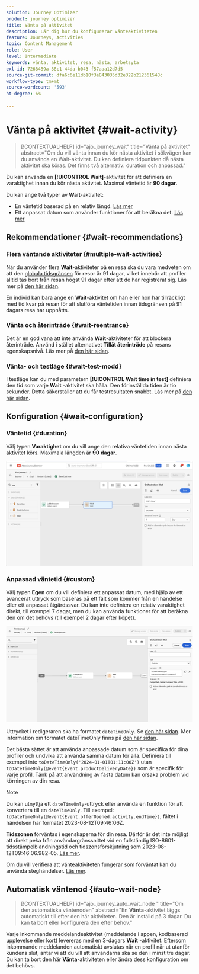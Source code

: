 ```yaml
---
solution: Journey Optimizer
product: journey optimizer
title: Vänta på aktivitet
description: Lär dig hur du konfigurerar vänteaktiviteten
feature: Journeys, Activities
topic: Content Management
role: User
level: Intermediate
keywords: vänta, aktivitet, resa, nästa, arbetsyta
exl-id: 7268489a-38c1-44da-b043-f57aaa12d7d5
source-git-commit: dfa6c6e11db10f3e843035d32e322b212361548c
workflow-type: tm+mt
source-wordcount: '593'
ht-degree: 6%

---
```


# Vänta på aktivitet {#wait-activity}

>[!CONTEXTUALHELP]
>id="ajo_journey_wait"
>title="Vänta på aktivitet"
>abstract="Om du vill vänta innan du kör nästa aktivitet i sökvägen kan du använda en Wait-aktivitet. Du kan definiera tidpunkten då nästa aktivitet ska köras. Det finns två alternativ: duration och anpassad."

Du kan använda en **[!UICONTROL Wait]**-aktivitet för att definiera en varaktighet innan du kör nästa aktivitet.  Maximal väntetid är **90 dagar**.

Du kan ange två typer av **Wait**-aktivitet:

* En väntetid baserad på en relativ längd. [Läs mer](#duration)
* Ett anpassat datum som använder funktioner för att beräkna det. [Läs mer](#custom)

<!--
* [Email send time optimization](#email_send_time_optimization)
* [Fixed date](#fixed_date) 
-->

## Rekommendationer {#wait-recommendations}

### Flera väntande aktiviteter {#multiple-wait-activities}

När du använder flera **Wait**-aktiviteter på en resa ska du vara medveten om att den [globala tidsgränsen](journey-properties.md#global_timeout) för resor är 91 dagar, vilket innebär att profiler alltid tas bort från resan högst 91 dagar efter att de har registrerat sig. Läs mer på [den här sidan](journey-properties.md#global_timeout).

En individ kan bara ange en **Wait**-aktivitet om han eller hon har tillräckligt med tid kvar på resan för att slutföra väntetiden innan tidsgränsen på 91 dagars resa har uppnåtts.

### Vänta och återinträde {#wait-reentrance}

Det är en god vana att inte använda **Wait**-aktiviteter för att blockera återinträde. Använd i stället alternativet **Tillåt återinträde** på resans egenskapsnivå. Läs mer på [den här sidan](../building-journeys/journey-properties.md#entrance).

### Vänta- och testläge {#wait-test-modd}

I testläge kan du med parametern **[!UICONTROL Wait time in test]** definiera den tid som varje **Wait** -aktivitet ska hålla. Den förinställda tiden är tio sekunder. Detta säkerställer att du får testresultaten snabbt. Läs mer på [den här sidan](../building-journeys/testing-the-journey.md).

## Konfiguration {#wait-configuration}

### Väntetid {#duration}

Välj typen **Varaktighet** om du vill ange den relativa väntetiden innan nästa aktivitet körs. Maximala längden är **90 dagar**.

![Definiera väntetiden](assets/journey55.png)

<!--
## Fixed date wait{#fixed_date}

Select the date for the execution of the next activity.

![](assets/journey56.png)

-->

### Anpassad väntetid {#custom}

Välj typen **Egen** om du vill definiera ett anpassat datum, med hjälp av ett avancerat uttryck som baseras på ett fält som kommer från en händelse eller ett anpassat åtgärdssvar. Du kan inte definiera en relativ varaktighet direkt, till exempel 7 dagar, men du kan använda funktioner för att beräkna den om det behövs (till exempel 2 dagar efter köpet).

![Definiera en anpassad väntan med ett uttryck](assets/journey57.png)

Uttrycket i redigeraren ska ha formatet `dateTimeOnly`. Se [den här sidan](expression/expressionadvanced.md). Mer information om formatet dateTimeOnly finns på [den här sidan](expression/data-types.md).

Det bästa sättet är att använda anpassade datum som är specifika för dina profiler och undvika att använda samma datum för alla. Definiera till exempel inte `toDateTimeOnly('2024-01-01T01:11:00Z')` utan `toDateTimeOnly(@event{Event.productDeliveryDate})` som är specifik för varje profil. Tänk på att användning av fasta datum kan orsaka problem vid körningen av din resa.


>[!NOTE]
>
>Du kan utnyttja ett `dateTimeOnly`-uttryck eller använda en funktion för att konvertera till en `dateTimeOnly`. Till exempel: `toDateTimeOnly(@event{Event.offerOpened.activity.endTime})`, fältet i händelsen har formatet 2023-08-12T09:46:06Z.
>
>**Tidszonen** förväntas i egenskaperna för din resa. Därför är det inte möjligt att direkt peka från användargränssnittet vid en fullständig ISO-8601-tidsstämpelblandningstid och tidszonsförskjutning som 2023-08-12T09:46:06.982-05. [Läs mer](../building-journeys/timezone-management.md).


Om du vill verifiera att vänteaktiviteten fungerar som förväntat kan du använda steghändelser. [Läs mer](../reports/query-examples.md#common-queries).

## Automatisk väntenod  {#auto-wait-node}


>[!CONTEXTUALHELP]
>id="ajo_journey_auto_wait_node "
>title="Om den automatiska väntenoden"
>abstract="En **Vänta**-aktivitet läggs automatiskt till efter den här aktiviteten. Den är inställd på 3 dagar. Du kan ta bort eller konfigurera den efter behov."

Varje inkommande meddelandeaktivitet (meddelande i appen, kodbaserad upplevelse eller kort) levereras med en 3-dagars **Wait** -aktivitet. Eftersom inkommande meddelanden automatiskt avslutas när en profil når ut utanför kundens slut, antar vi att du vill att användarna ska se den i minst tre dagar. Du kan ta bort den här **Vänta**-aktiviteten eller ändra dess konfiguration om det behövs.